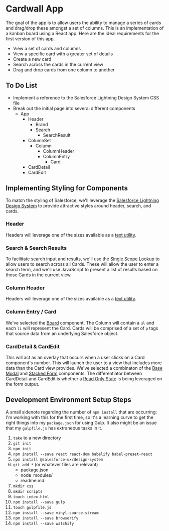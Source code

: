 # Cardwall App
The goal of the app is to allow users the ability to manage a series of cards and drag/drop these amongst a set of columns. This is an implementation of a kanban board using a React app. Here are the ideal requirements for the first version of this app.

- View a set of cards and columns
- View a specific card with a greater set of details
- Create a new card
- Search across the cards in the current view
- Drag and drop cards from one column to another

## To Do List

- Implement a reference to the Salesforce Lightning Design System CSS file
- Break out the initial page into several different components
	- App
		- Header
			- Brand
			- Search
				- SearchResult
		- ColumnSet
			- Column
				- ColumnHeader
				- ColumnEntry
					- Card
		- CardDetail
		- CardEdit

## Implementing Styling for Components
To match the styling of Salesforce, we'll leverage the [Salesforce Lightning Design System](https://www.lightningdesignsystem.com) to provide attractive styles around header, search, and cards.

### Header
Headers will leverage one of the sizes available as a [text utility](https://www.lightningdesignsystem.com/components/utilities/text).

### Search & Search Results
To facilitate search input and results, we'll use the [Single Scope Lookup](https://www.lightningdesignsystem.com/components/lookups#single-scope) to allow users to search across all Cards. These will allow the user to enter a search term, and we'll use JavaScript to present a list of results based on those Cards in the current view.

### Column Header
Headers will leverage one of the sizes available as a [text utility](https://www.lightningdesignsystem.com/components/utilities/text).

### Column Entry / Card
We've selected the [Board](https://www.lightningdesignsystem.com) component. The Column will contain a `ul` and each `li` will represent the Card. Cards will be comprised of a set of `p` tags that source data from an underlying Salesforce object.

### CardDetail & CardEdit
This will act as an overlay that occurs when a user clicks on a Card component's number. This will launch the user to a view that includes more data than the Card view provides. We've selected a combinaton of the [Base Modal](https://www.lightningdesignsystem.com/components/modals#base) and [Stacked Form](https://www.lightningdesignsystem.com/components/forms/#stacked-form) components. The differentiator between CardDetail and CardEdit is whether a [Read Only State](https://www.lightningdesignsystem.com/components/forms/#read-only-state) is being leveraged on the form output.

## Development Environment Setup Steps
A small sidenote regarding the number of `npm install` that are occurring: I'm working with this for the first time, so it's a learning curve to get the right things into my `package.json` for using Gulp. It also might be an issue that my `gulpfile.js` has extraneous tasks in it.

1. `take` to a new directory
2. `git init`
3. `npm init`
4. `npm install --save react react-dom babelify babel-preset-react`
5. `npm install @salesforce-ux/design-system`
6. `git add *` (or whatever files are relevant)
	- package.json
	- node_modules/
	- readme.md
7. `mkdir css`
8. `mkdir scripts`
9. `touch index.html`
10. `npm install --save gulp`
11. `touch gulpfile.js`
12. `npm install --save vinyl-source-stream`
13. `npm install --save browserify`
14. `npm install --save watchify`